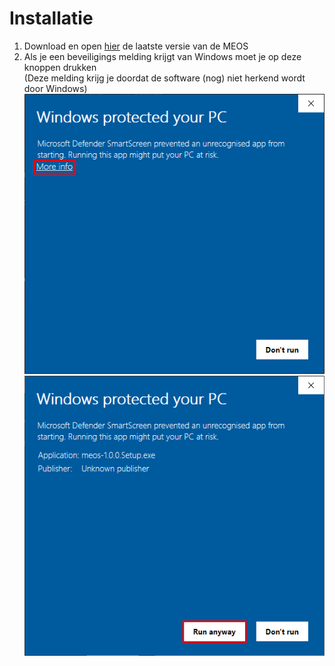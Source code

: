 # Installatie

1. Download en open [hier](https://github.com/DarkKillerXL/MEOS-App/releases/latest "Download pagina") de laatste versie van de MEOS
2. Als je een beveiligings melding krijgt van Windows moet je op deze knoppen drukken  
(Deze melding krijg je doordat de software (nog) niet herkend wordt door Windows)  
![Beveiligings Waarschuwing Windows 1](warning%201.png)
![Beveiligings Waarschuwing Windows 2](warning%202.png)

